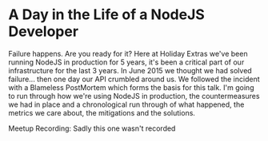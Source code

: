 # A Day in the Life of a NodeJS Developer

Failure happens. Are you ready for it? Here at Holiday Extras we've been running NodeJS in production for 5 years, it's been a critical part of our infrastructure for the last 3 years. In June 2015 we thought we had solved failure... then one day our API crumbled around us. We followed the incident with a Blameless PostMortem which forms the basis for this talk. I'm going to run through how we're using NodeJS in production, the countermeasures we had in place and a chronological run through of what happened, the metrics we care about, the mitigations and the solutions.

Meetup Recording: Sadly this one wasn't recorded
